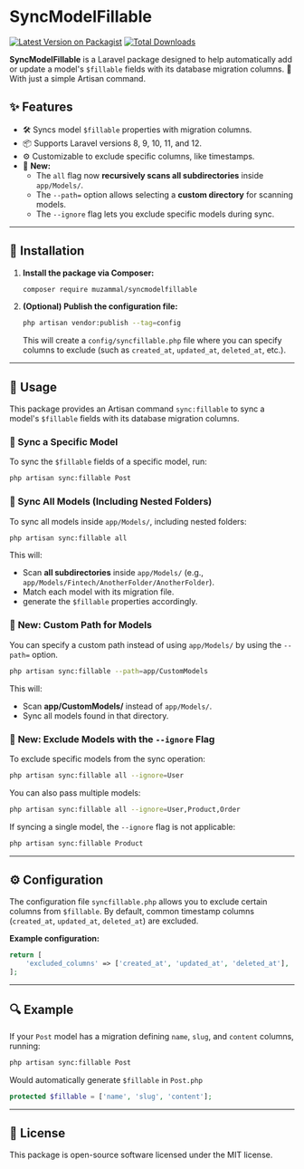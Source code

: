 # SyncModelFillable

[![Latest Version on Packagist](https://img.shields.io/packagist/v/muzammal/syncmodelfillable.svg?style=flat-square)](https://packagist.org/packages/muzammal/syncmodelfillable)
[![Total Downloads](https://img.shields.io/packagist/dt/muzammal/syncmodelfillable.svg?style=flat-square)](https://packagist.org/packages/muzammal/syncmodelfillable)

**SyncModelFillable** is a Laravel package designed to help automatically add or update a model's `$fillable` fields with its database migration columns. 🎉 With just a simple Artisan command.


## ✨ Features  

- 🛠️ Syncs model `$fillable` properties with migration columns.  
- 📦 Supports Laravel versions 8, 9, 10, 11, and 12.  
- ⚙️ Customizable to exclude specific columns, like timestamps.  
- 🔄 **New:**  
  - The `all` flag now **recursively scans all subdirectories** inside `app/Models/`.  
  - The `--path=` option allows selecting a **custom directory** for scanning models.  
  - The `--ignore` flag lets you exclude specific models during sync.  

---

## 🚀 Installation  

1. **Install the package via Composer:**  

   ```bash
   composer require muzammal/syncmodelfillable
   ```  

2. **(Optional) Publish the configuration file:**  

   ```bash
   php artisan vendor:publish --tag=config
   ```  

   This will create a `config/syncfillable.php` file where you can specify columns to exclude (such as `created_at`, `updated_at`, `deleted_at`, etc.).  

---

## 📘 Usage  

This package provides an Artisan command `sync:fillable` to sync a model's `$fillable` fields with its database migration columns.  

### 🔹 Sync a Specific Model  

To sync the `$fillable` fields of a specific model, run:  

```bash
php artisan sync:fillable Post
```

### 🔹 Sync All Models (Including Nested Folders)  

To sync all models inside `app/Models/`, including nested folders:  

```bash
php artisan sync:fillable all
```

This will:  
- Scan **all subdirectories** inside `app/Models/` (e.g., `app/Models/Fintech/AnotherFolder/AnotherFolder`).  
- Match each model with its migration file.  
- generate the `$fillable` properties accordingly.  

### 🔹 **New:** Custom Path for Models  

You can specify a custom path instead of using `app/Models/` by using the `--path=` option.  

```bash
php artisan sync:fillable --path=app/CustomModels
```

This will:  
- Scan **app/CustomModels/** instead of `app/Models/`.  
- Sync all models found in that directory.  

### 🔹 **New:** Exclude Models with the `--ignore` Flag  

To exclude specific models from the sync operation:  

```bash
php artisan sync:fillable all --ignore=User
```

You can also pass multiple models:  

```bash
php artisan sync:fillable all --ignore=User,Product,Order
```

If syncing a single model, the `--ignore` flag is not applicable:  

```bash
php artisan sync:fillable Product
```

---

## ⚙️ Configuration  

The configuration file `syncfillable.php` allows you to exclude certain columns from `$fillable`. By default, common timestamp columns (`created_at`, `updated_at`, `deleted_at`) are excluded.  

**Example configuration:**  

```php
return [
    'excluded_columns' => ['created_at', 'updated_at', 'deleted_at'],
];
```

---

## 🔍 Example  

If your `Post` model has a migration defining `name`, `slug`, and `content` columns, running:  

```bash
php artisan sync:fillable Post
```

Would automatically generate `$fillable` in `Post.php`

```php
protected $fillable = ['name', 'slug', 'content'];
```

---

## 📜 License  

This package is open-source software licensed under the MIT license.
